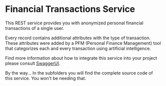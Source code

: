 # Financial Transactions Service
This REST service provides you with anonymized personal financial transactions of a single user.

Every record contains additional attributes with the type of transaction. These attributes were added by a PFM (Personal Finance Management) tool that categorizes each and every transaction using artificial intelligence.

Find more information about how to integrate this service into your project please consult [SwaggerUI](http://transactions-api-transactions.193b.starter-ca-central-1.openshiftapps.com/swagger-ui.html).

By the way...
In the subfolders you will find the complete source code of this service. You won't be needing that.
